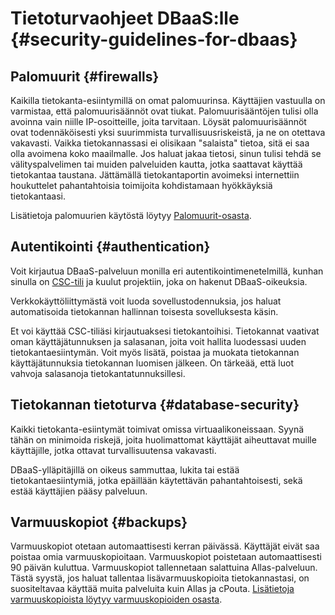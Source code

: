 
# Tietoturvaohjeet DBaaS:lle {#security-guidelines-for-dbaas}

## Palomuurit {#firewalls}

Kaikilla tietokanta-esiintymillä on omat palomuurinsa. Käyttäjien vastuulla on varmistaa, että palomuurisäännöt ovat tiukat. Palomuurisääntöjen tulisi olla avoinna vain niille IP-osoitteille, joita tarvitaan. Löysät palomuurisäännöt ovat todennäköisesti yksi suurimmista turvallisuusriskeistä, ja ne on otettava vakavasti. Vaikka tietokannassasi ei olisikaan "salaista" tietoa, sitä ei saa olla avoimena koko maailmalle. Jos haluat jakaa tietosi, sinun tulisi tehdä se välityspalvelimen tai muiden palveluiden kautta, jotka saattavat käyttää tietokantaa taustana. Jättämällä tietokantaportin avoimeksi internettiin houkuttelet pahantahtoisia toimijoita kohdistamaan hyökkäyksiä tietokantaasi.

Lisätietoja palomuurien käytöstä löytyy [Palomuurit-osasta](firewalls.md).

## Autentikointi {#authentication}

Voit kirjautua DBaaS-palveluun monilla eri autentikointimenetelmillä, kunhan sinulla on [CSC-tili](../../accounts/how-to-create-new-user-account.md) ja kuulut projektiin, joka on hakenut DBaaS-oikeuksia.

Verkkokäyttöliittymästä voit luoda sovellustodennuksia, jos haluat automatisoida tietokannan hallinnan toisesta sovelluksesta käsin.

Et voi käyttää CSC-tiliäsi kirjautuaksesi tietokantoihisi. Tietokannat vaativat oman käyttäjätunnuksen ja salasanan, joita voit hallita luodessasi uuden tietokantaesiintymän. Voit myös lisätä, poistaa ja muokata tietokannan käyttäjätunnuksia tietokannan luomisen jälkeen. On tärkeää, että luot vahvoja salasanoja tietokantatunnuksillesi.

## Tietokannan tietoturva {#database-security}

Kaikki tietokanta-esiintymät toimivat omissa virtuaalikoneissaan. Syynä tähän on minimoida riskejä, joita huolimattomat käyttäjät aiheuttavat muille käyttäjille, jotka ottavat turvallisuutensa vakavasti.

DBaaS-ylläpitäjillä on oikeus sammuttaa, lukita tai estää tietokantaesiintymiä, jotka epäillään käytettävän pahantahtoisesti, sekä estää käyttäjien pääsy palveluun.

## Varmuuskopiot {#backups}

Varmuuskopiot otetaan automaattisesti kerran päivässä. Käyttäjät eivät saa poistaa omia varmuuskopioitaan. Varmuuskopiot poistetaan automaattisesti 90 päivän kuluttua. Varmuuskopiot tallennetaan salattuina Allas-palveluun. Tästä syystä, jos haluat tallentaa lisävarmuuskopioita tietokannastasi, on suositeltavaa käyttää muita palveluita kuin Allas ja cPouta. [Lisätietoja varmuuskopioista löytyy varmuuskopioiden osasta](backups.md).

